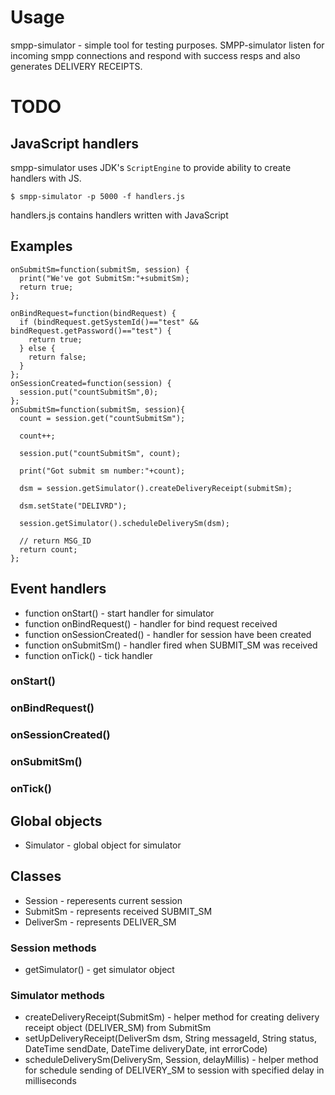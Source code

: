 # Usage

smpp-simulator - simple tool for testing purposes. SMPP-simulator listen for incoming smpp connections and respond with success resps and also generates DELIVERY RECEIPTS. 

# TODO

## JavaScript handlers

smpp-simulator uses JDK's `ScriptEngine` to provide ability to create handlers with JS.

```
$ smpp-simulator -p 5000 -f handlers.js
```

handlers.js contains handlers written with JavaScript

## Examples

```JS
onSubmitSm=function(submitSm, session) {
  print("We've got SubmitSm:"+submitSm);
  return true;
};
```

```JS
onBindRequest=function(bindRequest) {
  if (bindRequest.getSystemId()=="test" && bindRequest.getPassword()=="test") {
    return true;
  } else {
    return false;
  }
};
onSessionCreated=function(session) {
  session.put("countSubmitSm",0);
};
onSubmitSm=function(submitSm, session){
  count = session.get("countSubmitSm");
  
  count++;
  
  session.put("countSubmitSm", count);
  
  print("Got submit sm number:"+count);
  
  dsm = session.getSimulator().createDeliveryReceipt(submitSm);
  
  dsm.setState("DELIVRD");
  
  session.getSimulator().scheduleDeliverySm(dsm);
  
  // return MSG_ID
  return count;
};
```

## Event handlers

* function onStart() - start handler for simulator
* function onBindRequest() - handler for bind request received
* function onSessionCreated() - handler for session have been created
* function onSubmitSm() - handler fired when SUBMIT_SM was received
* function onTick() - tick handler

### onStart()
### onBindRequest()
### onSessionCreated()
### onSubmitSm()
### onTick()

## Global objects

* Simulator - global object for simulator

## Classes

* Session - reperesents current session
* SubmitSm - represents received SUBMIT_SM
* DeliverSm - represents DELIVER_SM

### Session methods

* getSimulator() - get simulator object

### Simulator methods

* createDeliveryReceipt(SubmitSm) - helper method for creating delivery receipt object (DELIVER_SM) from SubmitSm
* setUpDeliveryReceipt(DeliverSm dsm, String messageId, String status, DateTime sendDate, DateTime deliveryDate, int errorCode)
* scheduleDeliverySm(DeliverySm, Session, delayMillis) - helper method for schedule sending of DELIVERY_SM to session with specified delay in milliseconds









